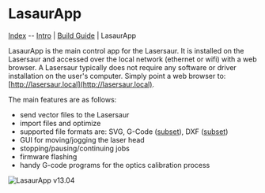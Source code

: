 LasaurApp
=========

[Index](index.md) -- [Intro](start.md) | [Build Guide](build) | LasaurApp

LasaurApp is the main control app for the Lasersaur. It is installed on the Lasersaur and accessed over the local network (ethernet or wifi) with a web browser. A Lasersaur typically does not require any software or driver installation on the user's computer. Simply point a web browser to: [http://lasersaur.local](http://lasersaur.local).

The main features are as follows:

- send vector files to the Lasersaur
- import files and optimize
- supported file formats are: SVG, G-Code ([subset](gcode.md)), DXF ([subset](dxf_import.md))
- GUI for moving/jogging the laser head
- stopping/pausing/continuing jobs
- firmware flashing
- handy G-code programs for the optics calibration process

![LasaurApp v13.04](http://farm9.staticflickr.com/8101/8645800331_8c4350fd2c_z.jpg)
